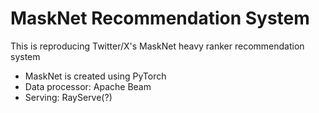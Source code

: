 # MaskNet Recommendation System

This is reproducing Twitter/X's MaskNet heavy ranker recommendation system

* MaskNet is created using PyTorch
* Data processor: Apache Beam
* Serving: RayServe(?)